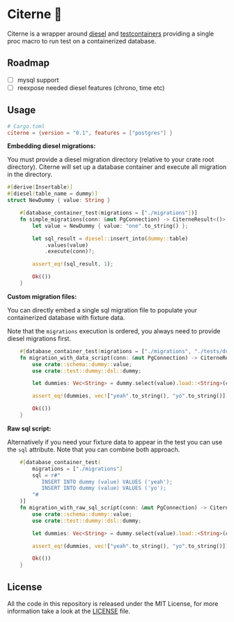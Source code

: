# Citerne 🚚

Citerne is a wrapper around [diesel](https://crates.io/crates/diesel) and [testcontainers](https://crates.io/crates/testcontainers)
providing a single proc macro to run test on a containerized database.

## Roadmap
- [ ] mysql support 
- [ ] reexpose needed diesel features (chrono, time etc)

## Usage

```toml
# Cargo.toml
citerne = {version = "0.1", features = ["postgres"] }
```

**Embedding diesel migrations:**

You must provide a diesel migration directory (relative to your crate root directory).
Citerne will set up a database container and execute all migration in the directory.

```rust
#[derive(Insertable)]
#[diesel(table_name = dummy)]
struct NewDummy { value: String }

    #[database_container_test(migrations = ["./migrations"])]
    fn simple_migrations(conn: &mut PgConnection) -> CiterneResult<()> {
        let value = NewDummy { value: "one".to_string() };

        let sql_result = diesel::insert_into(dummy::table)
            .values(value)
            .execute(conn)?;

        assert_eq!(sql_result, 1);

        Ok(())
    }
```
**Custom migration files:**

You can directly embed a single sql migration file to populate your containerized database
with fixture data.

Note that the `migrations` execution is ordered, you always need to provide diesel migrations first.  

```rust
    #[database_container_test(migrations = ["./migrations", "./tests/dummy.sql"])]
    fn migration_with_data_script(conn: &mut PgConnection) -> CiterneResult<()> {
        use crate::schema::dummy::value;
        use crate::test::dummy::dsl::dummy;

        let dummies: Vec<String> = dummy.select(value).load::<String>(conn)?;

        assert_eq!(dummies, vec!["yeah".to_string(), "yo".to_string()]);

        Ok(())
    }
```

**Raw sql script:**

Alternatively if you need your fixture data to appear in the test
you can use the `sql` attribute. Note that you can combine both approach.

```rust
    #[database_container_test(
        migrations = ["./migrations"]
        sql = r#"
           INSERT INTO dummy (value) VALUES ('yeah');
           INSERT INTO dummy (value) VALUES ('yo');
        "#
    )]
    fn migration_with_raw_sql_script(conn: &mut PgConnection) -> CiterneResult<()> {
        use crate::schema::dummy::value;
        use crate::test::dummy::dsl::dummy;

        let dummies: Vec<String> = dummy.select(value).load::<String>(conn)?;

        assert_eq!(dummies, vec!["yeah".to_string(), "yo".to_string()]);

        Ok(())
    }
```

## License

All the code in this repository is released under the MIT License, for more information take a look at the [LICENSE](LICENSE) file.
